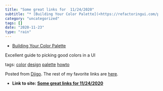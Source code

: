 ```yaml
---
title: "Some great links for  11/24/2020"
subtitle: "* [Building Your Color Palette](<https://refactoringui.com/previews/building-your-color-palette/>)"
category: "uncategorized"
tags: []
date: "2020-11-23"
type: "rain"
---
```

* [Building Your Color Palette](<https://refactoringui.com/previews/building-your-color-palette/>)

Excellent guide to picking good colors in a UI

tags: [color](<https://www.diigo.com/user/pitosalas/color>)
[design](<https://www.diigo.com/user/pitosalas/design>)
[palette](<https://www.diigo.com/user/pitosalas/palette>)
[howto](<https://www.diigo.com/user/pitosalas/howto>)

Posted from [Diigo](<https://www.diigo.com>). The rest of my favorite links
are [here](<https://www.diigo.com/user/pitosalas>).


* **Link to site:** **[Some great links for  11/24/2020](None)**
